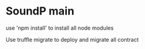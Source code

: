 # SoundP main
use 'npm install' to install all node modules

Use truffle migrate to deploy and migrate all contract

